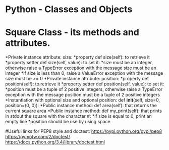 # Python - Classes and Objects

# Square Class - its methods and attributes.

*Private instance attribute: size:
        *property def size(self): to retrieve it
        *property setter def size(self, value): to set it:
                *size must be an integer, otherwise raise a TypeError exception with the message size must be an integer
                *if size is less than 0, raise a ValueError exception with the message size must be >= 0
*Private instance attribute: position:
        *property def position(self): to retrieve it
        *property setter def position(self, value): to set it:
                *position must be a tuple of 2 positive integers, otherwise raise a TypeError exception with the message position must be a tuple of 2 positive integers
*Instantiation with optional size and optional position: def __init__(self, size=0, position=(0, 0)):
*Public instance method: def area(self): that returns the current square area
*Public instance method: def my_print(self): that prints in stdout the square with the character #:
        *if size is equal to 0, print an empty line
        *position should be use by using space

#Useful links for PEP8 style and doctest:
https://pypi.python.org/pypi/pep8
https://pymotw.com/2/doctest/
https://docs.python.org/3.4/library/doctest.html
